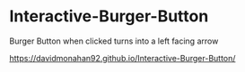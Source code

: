 # Interactive-Burger-Button

Burger Button when clicked turns into a left facing arrow

https://davidmonahan92.github.io/Interactive-Burger-Button/
